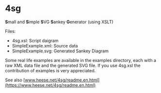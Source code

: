 # 4sg
**S**mall and **S**imple **S**VG **S**ankey **G**enerator (using XSLT)

Files:
- 4sg.xsl: Script  daigram
- SimpleExample.xml: Source data  
- SimpleExample.svg: Generated Sankey Diagram  

Some real life examples are available in the examples directory, each with a raw XML data file and the generated SVG file. If you use 4sg.xsl the contribution of examples is very appreciated.

See also [www.heese.net/4sg/readme.en.html](https://www.heese.net/4sg/readme.en.html)
